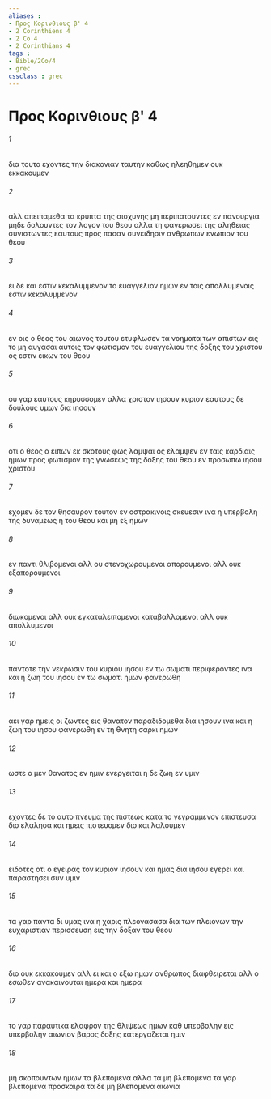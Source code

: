 ```yaml
---
aliases : 
- Προς Κορινθιους β' 4
- 2 Corinthiens 4
- 2 Co 4
- 2 Corinthians 4
tags : 
- Bible/2Co/4
- grec
cssclass : grec
---
```


# Προς Κορινθιους β' 4

###### 1
δια τουτο εχοντες την διακονιαν ταυτην καθως ηλεηθημεν ουκ εκκακουμεν
###### 2
αλλ απειπαμεθα τα κρυπτα της αισχυνης μη περιπατουντες εν πανουργια μηδε δολουντες τον λογον του θεου αλλα τη φανερωσει της αληθειας συνιστωντες εαυτους προς πασαν συνειδησιν ανθρωπων ενωπιον του θεου
###### 3
ει δε και εστιν κεκαλυμμενον το ευαγγελιον ημων εν τοις απολλυμενοις εστιν κεκαλυμμενον
###### 4
εν οις ο θεος του αιωνος τουτου ετυφλωσεν τα νοηματα των απιστων εις το μη αυγασαι αυτοις τον φωτισμον του ευαγγελιου της δοξης του χριστου ος εστιν εικων του θεου
###### 5
ου γαρ εαυτους κηρυσσομεν αλλα χριστον ιησουν κυριον εαυτους δε δουλους υμων δια ιησουν
###### 6
οτι ο θεος ο ειπων εκ σκοτους φως λαμψαι ος ελαμψεν εν ταις καρδιαις ημων προς φωτισμον της γνωσεως της δοξης του θεου εν προσωπω ιησου χριστου
###### 7
εχομεν δε τον θησαυρον τουτον εν οστρακινοις σκευεσιν ινα η υπερβολη της δυναμεως η του θεου και μη εξ ημων
###### 8
εν παντι θλιβομενοι αλλ ου στενοχωρουμενοι απορουμενοι αλλ ουκ εξαπορουμενοι
###### 9
διωκομενοι αλλ ουκ εγκαταλειπομενοι καταβαλλομενοι αλλ ουκ απολλυμενοι
###### 10
παντοτε την νεκρωσιν του κυριου ιησου εν τω σωματι περιφεροντες ινα και η ζωη του ιησου εν τω σωματι ημων φανερωθη
###### 11
αει γαρ ημεις οι ζωντες εις θανατον παραδιδομεθα δια ιησουν ινα και η ζωη του ιησου φανερωθη εν τη θνητη σαρκι ημων
###### 12
ωστε ο μεν θανατος εν ημιν ενεργειται η δε ζωη εν υμιν
###### 13
εχοντες δε το αυτο πνευμα της πιστεως κατα το γεγραμμενον επιστευσα διο ελαλησα και ημεις πιστευομεν διο και λαλουμεν
###### 14
ειδοτες οτι ο εγειρας τον κυριον ιησουν και ημας δια ιησου εγερει και παραστησει συν υμιν
###### 15
τα γαρ παντα δι υμας ινα η χαρις πλεονασασα δια των πλειονων την ευχαριστιαν περισσευση εις την δοξαν του θεου
###### 16
διο ουκ εκκακουμεν αλλ ει και ο εξω ημων ανθρωπος διαφθειρεται αλλ ο εσωθεν ανακαινουται ημερα και ημερα
###### 17
το γαρ παραυτικα ελαφρον της θλιψεως ημων καθ υπερβολην εις υπερβολην αιωνιον βαρος δοξης κατεργαζεται ημιν
###### 18
μη σκοπουντων ημων τα βλεπομενα αλλα τα μη βλεπομενα τα γαρ βλεπομενα προσκαιρα τα δε μη βλεπομενα αιωνια
